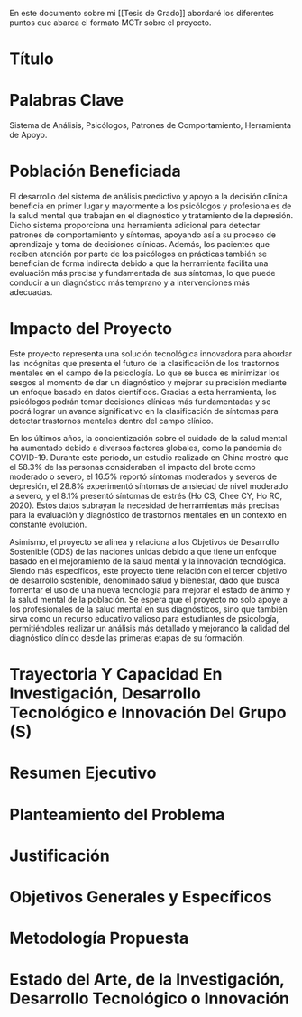 En este documento sobre mi [[Tesis de Grado]] abordaré los diferentes puntos que abarca el formato MCTr sobre el proyecto.

# Título
# Palabras Clave
Sistema de Análisis, Psicólogos, Patrones de Comportamiento, Herramienta de Apoyo.

# Población Beneficiada
El desarrollo del sistema de análisis predictivo y apoyo a la decisión clínica beneficia en primer lugar y mayormente a los psicólogos y profesionales de la salud mental que trabajan en el diagnóstico y tratamiento de la depresión. Dicho sistema proporciona una herramienta adicional para detectar patrones de comportamiento y síntomas, apoyando así a su proceso de aprendizaje y toma de decisiones clínicas. Además, los pacientes que reciben atención por parte de los psicólogos en prácticas también se benefician de forma indirecta debido a que la herramienta facilita una evaluación más precisa y fundamentada de sus síntomas, lo que puede conducir a un diagnóstico más temprano y a intervenciones más adecuadas.
# Impacto del Proyecto
Este proyecto representa una solución tecnológica innovadora para abordar las incógnitas que presenta el futuro de la clasificación de los trastornos mentales en el campo de la psicología. Lo que se busca es minimizar los sesgos al momento de dar un diagnóstico y mejorar su precisión mediante un enfoque basado en datos científicos. Gracias a esta herramienta, los psicólogos podrán tomar decisiones clínicas más fundamentadas y se podrá lograr un avance significativo en la clasificación de síntomas para detectar trastornos mentales dentro del campo clínico.

En los últimos años, la concientización sobre el cuidado de la salud mental ha aumentado debido a diversos factores globales, como la pandemia de COVID-19. Durante este período, un estudio realizado en China mostró que el 58.3% de las personas consideraban el impacto del brote como moderado o severo, el 16.5% reportó síntomas moderados y severos de depresión, el 28.8% experimentó síntomas de ansiedad de nivel moderado a severo, y el 8.1% presentó síntomas de estrés (Ho CS, Chee CY, Ho RC, 2020). Estos datos subrayan la necesidad de herramientas más precisas para la evaluación y diagnóstico de trastornos mentales en un contexto en constante evolución.

Asimismo, el proyecto se alinea y relaciona a los Objetivos de Desarrollo Sostenible (ODS) de las naciones unidas debido a que tiene un enfoque basado en el mejoramiento de la salud mental y la innovación tecnológica. Siendo más específicos, este proyecto tiene relación con el tercer objetivo de desarrollo sostenible, denominado salud y bienestar, dado que busca fomentar el uso de una nueva tecnología para mejorar el estado de ánimo y la salud mental de la población. Se espera que el proyecto no solo apoye a los profesionales de la salud mental en sus diagnósticos, sino que también sirva como un recurso educativo valioso para estudiantes de psicología, permitiéndoles realizar un análisis más detallado y mejorando la calidad del diagnóstico clínico desde las primeras etapas de su formación.


# Trayectoria Y Capacidad En Investigación, Desarrollo Tecnológico e Innovación Del Grupo (S)
# Resumen Ejecutivo
# Planteamiento del Problema
# Justificación
# Objetivos Generales y Específicos
# Metodología Propuesta
# Estado del Arte, de la Investigación, Desarrollo Tecnológico o Innovación